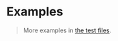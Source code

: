 # Examples

> More examples in [the test files](https://github.com/make-github-pseudonymous-again/js-poset/tree/main/test/src).

